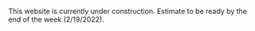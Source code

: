 This website is currently under construction. Estimate to be ready by the end of the week (2/19/2022).